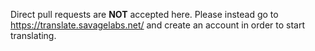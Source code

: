 Direct pull requests are **NOT** accepted here.  Please instead go to https://translate.savagelabs.net/ and create an account in order to start translating.
